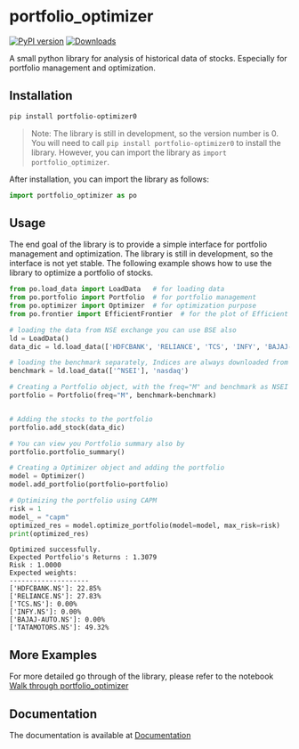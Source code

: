 # portfolio_optimizer

[![PyPI version](https://badge.fury.io/py/portfolio-optimizer0.svg)](https://badge.fury.io/py/portfolio-optimizer0)
[![Downloads](https://static.pepy.tech/badge/portfolio-optimizer0)](https://pepy.tech/project/portfolio-optimizer0)



A small python library for analysis of historical data of stocks. Especially for portfolio management and optimization.

## Installation

```bash
pip install portfolio-optimizer0
```

> Note: The library is still in development, so the version number is 0. You will need to call `pip install portfolio-optimizer0` to install the library. However, you can import the library as `import portfolio_optimizer`.

After installation, you can import the library as follows:

```python
import portfolio_optimizer as po
```

## Usage

The end goal of the library is to provide a simple interface for portfolio management and optimization. The library is still in development, so the interface is not yet stable. The following example shows how to use the library to optimize a portfolio of stocks.

```python
from po.load_data import LoadData   # for loading data
from po.portfolio import Portfolio  # for portfolio management
from po.optimizer import Optimizer  # for optimization purpose
from po.frontier import EfficientFrontier  # for the plot of Efficient Frontier

# loading the data from NSE exchange you can use BSE also
ld = LoadData()
data_dic = ld.load_data(['HDFCBANK', 'RELIANCE', 'TCS', 'INFY', 'BAJAJ-AUTO', 'TATAMOTORS'], 'NSE')

# loading the benchmark separately, Indices are always downloaded from nasdaq
benchmark = ld.load_data(['^NSEI'], 'nasdaq')

# Creating a Portfolio object, with the freq="M" and benchmark as NSEI (Nifty 50)
portfolio = Portfolio(freq="M", benchmark=benchmark)


# Adding the stocks to the portfolio
portfolio.add_stock(data_dic)

# You can view you Portfolio summary also by
portfolio.portfolio_summary()

# Creating a Optimizer object and adding the portfolio
model = Optimizer()
model.add_portfolio(portfolio=portfolio)

# Optimizing the portfolio using CAPM
risk = 1
model_ = "capm"
optimized_res = model.optimize_portfolio(model=model, max_risk=risk)
print(optimized_res)
```

```output
Optimized successfully.
Expected Portfolio's Returns : 1.3079
Risk : 1.0000
Expected weights:
--------------------
['HDFCBANK.NS']: 22.85%
['RELIANCE.NS']: 27.83%
['TCS.NS']: 0.00%
['INFY.NS']: 0.00%
['BAJAJ-AUTO.NS']: 0.00%
['TATAMOTORS.NS']: 49.32%
```

## More Examples

For more detailed go through of the library, please refer to the notebook [Walk through portfolio_optimizer](https://github.com/shailjakant-3245/portfolio_optimizer/blob/main/go_through_portfolio_optimizer.ipynb)

## Documentation

The documentation is available at [Documentation](https://shailjakant-3245.github.io/portfolio_optimizer/)
